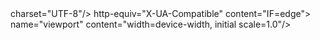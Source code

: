 <!DOCTYPE html>
<html lang="en">
<head>
      <meta> charset="UTF-8"/>
      <meta> http-equiv="X-UA-Compatible" content="IF=edge">
      <meta> name="viewport" content="width=device-width, initial scale=1.0"/>
      <title>Document</title>
</head>
<body>
<header>
        <nav>

</body>
